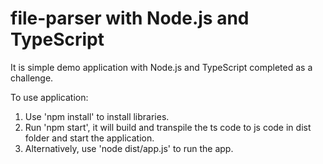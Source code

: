 # file-parser with Node.js and TypeScript
It is simple demo application with Node.js and TypeScript completed as a challenge. 

To use application: 
1. Use 'npm install' to install libraries.
2. Run 'npm start', it will build and transpile the ts code to js code in dist folder and start the application.
3. Alternatively, use 'node dist/app.js' to run the app.

